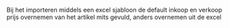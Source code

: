 Bij het importeren middels een excel sjabloon de default inkoop en verkoop prijs overnemen van het artikel mits gevuld, anders overnemen uit de excel